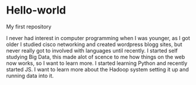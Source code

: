 # Hello-world
My first repository 

I never had interest in computer programming when I was younger, as I got older I studied cisco networking and created wordpress blogg sites, but never really got to involved with languages until recently.
I started self studying Big Data, this made alot of scence to me how things on the web now works, so I want to learn more.
I started learning Python and recently started JS.
I want to learn more about the Hadoop system setting it up and running data into it.
